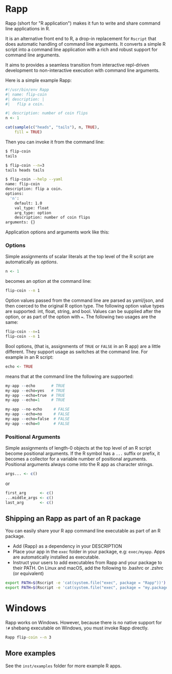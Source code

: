 

# Rapp

<!-- badges: start -->
<!-- badges: end -->

Rapp (short for "R application") makes it fun to write and share command line applications in R.

It is an alternative front end to R, a drop-in replacement for `Rscript` that
does automatic handling of command line arguments. It converts a simple
R script into a command line application with a rich and robust support for command line arguments.

It aims to provides a seamless transition from interactive repl-driven development to non-interactive execution with command line arguments.

Here is a simple example Rapp:

```R
#!/usr/bin/env Rapp
#| name: flip-coin
#| description: |
#|   flip a coin.

#| description: number of coin flips
n <- 1

cat(sample(c("heads", "tails"), n, TRUE),
    fill = TRUE)
```


Then you can invoke it from the command line:
```bash
$ flip-coin
tails

$ flip-coin --n=3
tails heads tails

$ flip-coin --help --yaml
name: flip-coin
description: flip a coin.
options:
  'n':
    default: 1.0
    val_type: float
    arg_type: option
    description: number of coin flips
arguments: {}
```

Application options and arguments work like this:

### Options

Simple assignments of scalar literals at the top level of the R script
are automatically as *options*.
```R
n <- 1
```
becomes an option at the command line:
```bash
flip-coin --n 1
```

Option values passed from the command line are parsed as yaml/json, and then coerced
to the original R option type. The following option value types are supported: int, float, string, and bool. Values can be supplied after the option, or as part of the option with `=`. The following two usages are the same:

```bash
flip-coin --n=1
flip-coin --n 1
```

Bool options, (that is, assignments of `TRUE` or `FALSE` in an R app) are a little different.
They support usage as switches at the command line.
For example in an R script:

```R
echo <- TRUE
```
means that at the command line the following are supported:
```R
my-app --echo       # TRUE 
my-app --echo=yes   # TRUE 
my-app --echo=true  # TRUE
my-app --echo=1     # TRUE

my-app --no-echo     # FALSE 
my-app --echo=no     # FALSE 
my-app --echo=false  # FALSE 
my-app --echo=0      # FALSE 
```

### Positional Arguments

Simple assignments of length-0 objects at the top level of an R script become
positional arguments. If the R symbol has a `...` suffix or prefix, it becomes a collector 
for a variable number of positional arguments. Positional arguments always come into the R app as character strings.

```R
args... <- c()
```
or
```R
first_arg      <- c()
...middle_args <- c()
last_arg       <- c()
```

## Shipping an Rapp as part of an R package

You can easily share your R app command line executable as part of an R package.

-  Add {Rapp} as a dependency in your DESCRIPTION
-  Place your app in the `exec` folder in your package, e.g: `exec/myapp`.
   Apps are automatically installed as executable.
-  Instruct your users to add executables from Rapp and your package to their PATH.
   On Linux and macOS, add the following to .bashrc or .zshrc (or equivalent)

```bash
export PATH=$(Rscript -e 'cat(system.file("exec", package = "Rapp"))'):$PATH
export PATH=$(Rscript -e 'cat(system.file("exec", package = "my.package.name"))'):$PATH
```

# Windows

Rapp works on Windows. However, because there is no native support for `!#` shebang
executable on Windows, you must invoke Rapp directly.
```cmd
Rapp flip-coin --n 3
```

## More examples

See the `inst/examples` folder for more example R apps.
